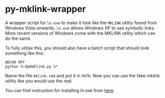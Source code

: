 # py-mklink-wrapper

A wrapper script for `ln.exe` to make it look like the `MKLINK` utility
found from Windows Vista onwards. `ln.exe` allows Windows XP to use
symbolic links. More recent versions of Windows come with the MKLINK
utility which can do the same.

To fully utilise this, you should also have a batch script that
should look something like this:

```
@ECHO OFF
python %~dp0mklink.py %*
```

Name the file `mklink.cmd` and put it in `PATH`. Now you can use the
fake mklink utility like you would use the real.

You can find instruction for installing ln.exe from
[here](http://schinagl.priv.at/nt/hardlinkshellext/hardlinkshellext.html#symboliclinksforwindowsxp)
